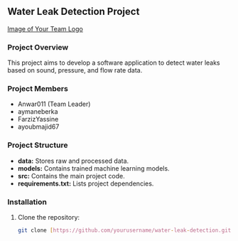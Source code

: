 ## Water Leak Detection Project

[Image of Your Team Logo](./logo.png)

### Project Overview
This project aims to develop a software application to detect water leaks based on sound, pressure, and flow rate data.

### Project Members
* Anwar011 (Team Leader)
* aymaneberka
* FarzizYassine
* ayoubmajid67

### Project Structure
* **data:** Stores raw and processed data.
* **models:** Contains trained machine learning models.
* **src:** Contains the main project code.
* **requirements.txt:** Lists project dependencies.

### Installation
1. Clone the repository:
   ```bash
   git clone [https://github.com/yourusername/water-leak-detection.git](https://github.com/yourusername/water-leak-detection.git)
